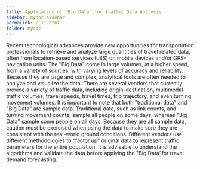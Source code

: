 ```yaml
---
title: Application of "Big Data" for Traffic Data Analysis
sidebar: mydoc_sidebar
permalink: 2_11.html
folder: mydoc
---
```


<style>
  div{text-align: justify;}
</style>

Recent technological advances provide new opportunities for transportation professionals to retrieve and analyze large quantities of travel related data, often from location-based services (LBS) on mobile devices and/or GPS-navigation units. The "Big Data" come in large volumes, at a higher speed, from a variety of sources, with varying levels of accuracy and reliability. Because they are large and complex, analytical tools are often needed to analyze and visualize the data. There are several vendors that currently provide a variety of traffic data, including origin-destination, multimodal traffic volumes, travel speeds, travel times, trip trajectory, and even turning movement volumes. It is important to note that both "traditional data" and "Big Data" are sample data. Traditional data, such as link counts, and turning movement counts, sample all people on some days, whereas "Big Data" sample some people on all days. Because they are all sample data, caution must be exercised when using the data to make sure they are consistent with the real-world ground conditions. Different vendors use different methodologies to "factor up" original data to represent traffic parameters for the entire population. It is advisable to understand the algorithms and validate the data before applying the "Big Data"for travel demand forecasting.